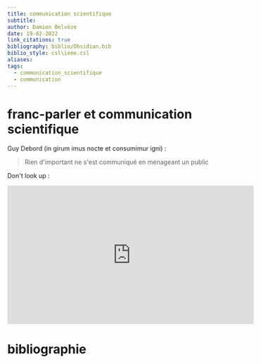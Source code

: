 ```yaml
---
title: communication scientifique
subtitle: 
author: Damien Belvèze
date: 19-02-2022
link_citations: true
bibliography: biblio/Obsidian.bib
biblio_style: csl\ieee.csl
aliases: 
tags:
  - communication_scientifique
  - communication
---
```


# franc-parler et communication scientifique

Guy Debord (in girum imus nocte et consumimur igni) : 
> Rien d'important ne s'est communiqué en ménageant un public

Don't look up : 
<iframe width="560" height="315" src="https://www.youtube.com/embed/nUaU59SpeEs" title="YouTube video player" frameborder="0" allow="accelerometer; autoplay; clipboard-write; encrypted-media; gyroscope; picture-in-picture" allowfullscreen></iframe>





# bibliographie

